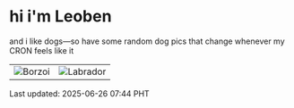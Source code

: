 # hi i'm Leoben

and i like dogs—so have some random dog pics that change whenever my CRON feels like it

|  |  |
|--------|----------|
| ![Borzoi](https://random-dog-vercel.vercel.app/api/random-borzoi?v=1750895054) | ![Labrador](https://random-dog-vercel.vercel.app/api/random-labrador?v=1750895054) |

Last updated: 2025-06-26 07:44 PHT
